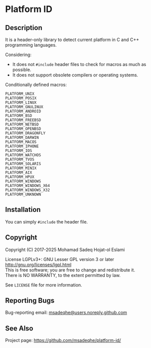 # Platform ID

## Description

It is a header-only library to detect current platform in C and C++ programming languages.

Considering:
- It does not `#include` header files to check for macros as much as possible.
- It does not support obsolete compilers or operating systems.

Conditionally defined macros:

```
PLATFORM_UNIX
PLATFORM_POSIX
PLATFORM_LINUX
PLATFORM_GNULINUX
PLATFORM_ANDROID
PLATFORM_BSD
PLATFORM_FREEBSD
PLATFORM_NETBSD
PLATFORM_OPENBSD
PLATFORM_DRAGONFLY
PLATFORM_DARWIN
PLATFORM_MACOS
PLATFORM_IPHONE
PLATFORM_IOS
PLATFORM_WATCHOS
PLATFORM_TVOS
PLATFORM_SOLARIS
PLATFORM_MINIX
PLATFORM_AIX
PLATFORM_HPUX
PLATFORM_WINDOWS
PLATFORM_WINDOWS_X64
PLATFORM_WINDOWS_X32
PLATFORM_UNKNOWN
```

## Installation

You can simply `#include` the header file.

## Copyright

Copyright (C) 2017-2025  Mohamad Sadeq Hojat-ol Eslami

License LGPLv3+: GNU Lesser GPL version 3 or later <http://gnu.org/licenses/lgpl.html><br/>
This is free software; you are free to change and redistribute it.<br/>
There is NO WARRANTY, to the extent permitted by law.

See `LICENSE` file for more information.

## Reporting Bugs

Bug-reporting email: <msadeqhe@users.noreply.github.com>

## See Also

Project page: <https://github.com/msadeqhe/platform-id/>
